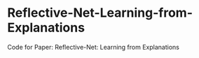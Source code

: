 # Reflective-Net-Learning-from-Explanations
Code for Paper: Reflective-Net: Learning from Explanations
